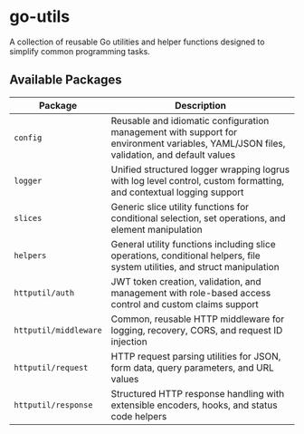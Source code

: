 # go-utils

A collection of reusable Go utilities and helper functions designed to simplify common programming tasks.

## Available Packages

| Package               | Description                                                                                                                             |
| --------------------- | --------------------------------------------------------------------------------------------------------------------------------------- |
| `config`              | Reusable and idiomatic configuration management with support for environment variables, YAML/JSON files, validation, and default values |
| `logger`              | Unified structured logger wrapping logrus with log level control, custom formatting, and contextual logging support                     |
| `slices`              | Generic slice utility functions for conditional selection, set operations, and element manipulation                                     |
| `helpers`             | General utility functions including slice operations, conditional helpers, file system utilities, and struct manipulation               |
| `httputil/auth`       | JWT token creation, validation, and management with role-based access control and custom claims support                                 |
| `httputil/middleware` | Common, reusable HTTP middleware for logging, recovery, CORS, and request ID injection                                                  |
| `httputil/request`    | HTTP request parsing utilities for JSON, form data, query parameters, and URL values                                                    |
| `httputil/response`   | Structured HTTP response handling with extensible encoders, hooks, and status code helpers                                              |

